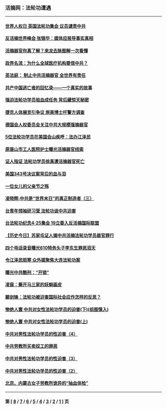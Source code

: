 ### 活摘网：法轮功遭遇
---
#### [世界人权日 英国法轮功集会 议员谴责中共](../../pages/nf5881/n13431763.md?12190430) 
#### [反活摘世界峰会 张锦华：媒体应报导事实真相](../../pages/nf5881/n13278502.md?12190430) 
#### [活摘器官你真了解？来龙去脉图解一次看懂](../../pages/nf5881/n13013820.md?12190430) 
#### [政界名流：为什么全球医疗机构要信中共？](../../pages/nf5881/n11945479.md?12190430) 
#### [英法庭： 制止中共活摘器官 全世界有责任](../../pages/nf5881/n11330691.md?12190430) 
#### [共产中国逃亡者的回忆录——一个真实的故事](../../pages/nf5881/n10918649.md?12190430) 
#### [强迫法轮功学员验血成任务 背后藏惊天秘密](../../pages/nf5881/n4252384.md?12190430) 
#### [捷克人体展览引争议 旅美博士吁警方调查](../../pages/nf5881/n9429187.md?12190430) 
#### [德国会人权委员会关注中共大规模强摘器官](../../pages/nf5881/n8418950.md?12190430) 
#### [5位法轮功学员在美国会山疾呼：法办江泽民](../../pages/nf5881/n8101519.md?12190430) 
#### [原唐山市工人医院护士曝光活摘器官线索](../../pages/nf5881/n8076384.md?12190430) 
#### [证人指证 法轮功学员徐真遭活摘器官死亡](../../pages/nf5881/n8042467.md?12190430) 
#### [美国343号决议案背后的血与泪](../../pages/nf5881/n8020684.md?12190430) 
#### [一位女儿的父亲节之殇](../../pages/nf5881/n8014122.md?12190430) 
#### [凌晓辉:中共是“世界末日”的真正制造者（三）](../../pages/nf5881/n4210333.md?12190430) 
#### [台青年领袖研习营 法轮功谈中共迫害](../../pages/nf5881/n4141857.md?12190430) 
#### [台法轮功纪念4‧25集会 19立委入反活摘国际联盟](../../pages/nf5881/n4141821.md?12190430) 
#### [【历史今日】苏家屯证人揭中共活摘法轮功学员器官罪行](../../pages/nf5881/n4135912.md?12190430) 
#### [四个电话录音曝光610特务头子李东生罪恶滔天](../../pages/nf5881/n4040060.md?12190430) 
#### [令江泽民胆寒 众外媒聚焦大连法轮功案](../../pages/nf5881/n3932671.md?12190430) 
#### [曝光中共酷刑：“开锁”](../../pages/nf5881/n3889373.md?12190430) 
#### [凌宸：撕开马三家的妖魅画皮](../../pages/nf5881/n3849369.md?12190430) 
#### [郦剑锋：法轮功被迫害国际社会应作怎样的反思？](../../pages/nf5881/n3824560.md?12190430) 
#### [惨绝人寰 中共对女性法轮功学员的迫害(下)(组图慎入)](../../pages/nf5881/n3816285.md?12190430) 
#### [惨绝人寰 中共对女性法轮功学员的迫害(上)](../../pages/nf5881/n3815374.md?12190430) 
#### [中共对男性法轮功学员的性迫害（4）](../../pages/nf5881/n3769144.md?12190430) 
#### [中共劳教所买卖奴工的罪恶](../../pages/nf5881/n3769378.md?12190430) 
#### [中共对男性法轮功学员的性迫害（3）](../../pages/nf5881/n3768231.md?12190430) 
#### [中共对男性法轮功学员的性迫害（2）](../../pages/nf5881/n3767211.md?12190430) 
#### [北京、内蒙古女子劳教所诡异的“抽血体检”](../../pages/nf5881/n3753158.md?12190430) 

---
#### 第 [ [8](./8.md?12190430) / [7](./7.md?12190430) / [6](./6.md?12190430) / [5](./5.md?12190430) / [4](./4.md?12190430) / [3](./3.md?12190430) / [2](./2.md?12190430) / [1](./1.md?12190430) ] 页
